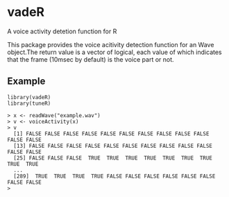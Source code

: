 # vadeR
A voice activity detetion function for R

This package provides the voice acitivity detection function for an Wave object.The return value is a vector of logical, each value of which indicates that the frame (10msec by default) is the voice part or not.

## Example
```R:
library(vadeR)
library(tuneR)

> x <- readWave("example.wav")
> v <- voiceActivity(x)
> v
  [1] FALSE FALSE FALSE FALSE FALSE FALSE FALSE FALSE FALSE FALSE FALSE FALSE
  [13] FALSE FALSE FALSE FALSE FALSE FALSE FALSE FALSE FALSE FALSE FALSE FALSE
  [25] FALSE FALSE FALSE  TRUE  TRUE  TRUE  TRUE  TRUE  TRUE  TRUE  TRUE  TRUE
  ...
  [289]  TRUE  TRUE  TRUE  TRUE FALSE FALSE FALSE FALSE FALSE FALSE FALSE FALSE
>
```



